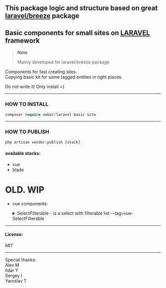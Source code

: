 ## This package logic and structure based on great [laravel/breeze](https://github.com/laravel/breeze) package

## Basic components for small sites on [LARAVEL](https://github.com/laravel/laravel) framework

> **Note**
>
> Mainly developed for laravel/breeze package


Components for fast creating sites.\
Copying basic kit for some tagged entities in right places.

Do not write it! Only install =)

---

### HOW TO INSTALL
```php
composer require vobar/laravel-basic-site
```
---

### HOW TO PUBLISH
```php
php artisan vendor:publish [stack]
```
#### available stacks:

- vue
- blade


# OLD. WIP
- vue components:
  <details>
      <summary>SelectFilterable - is a select with filterable list --tag=vue-SelectFilterable</summary>

  **Attention!** Need headlessui npm package!

  Input parameters:
    - selected - selected element id
    - people - list with format:```[{id: 1, name: 'Не выбран'}]```

  #### Пример вызова:
    ```vue
        <SelectFilterable
            v-model:selected="goods.user_id"
            :people="store.responsibles"
        />
    ```

  </details>

---

#### License:

MIT

---

Special thanks:\
Alex M\
Ildar Y\
Sergey I\
Yaroslav T

